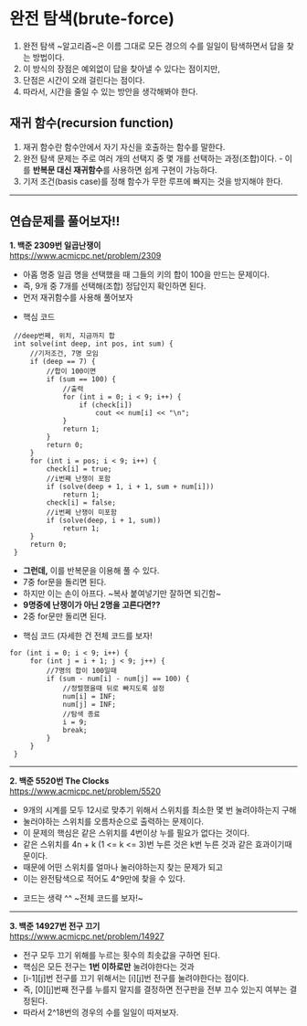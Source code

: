 # 완전 탐색(brute-force)

  1. 완전 탐색 ~알고리즘~은 이름 그대로 모든 경으의 수를 일일이 탐색하면서 답을 찾는 방법이다.
  2. 이 방식의 장점은 예외없이 답을 찾아낼 수 있다는 점이지만,
  3. 단점은 시간이 오래 걸린다는 점이다. 
  4. 따라서, 시간을 줄일 수 있는 방안을 생각해봐야 한다.

## 재귀 함수(recursion function)
  1. 재귀 함수란 함수안에서 자기 자신을 호출하는 함수를 말한다.
  2. 완전 탐색 문제는 주로 여러 개의 선택지 중 몇 개를 선택하는 과정(조합)이다.
    - 이를 **반복문 대신 재귀함수**를 사용하면 쉽게 구현이 가능하다.
  3. 기저 조건(basis case)를 정해 함수가 무한 루프에 빠지는 것을 방지해야 한다. 
  
  
---
  
## 연습문제를 풀어보자!!
   **1. 백준 2309번 일곱난쟁이**
   <br/> <https://www.acmicpc.net/problem/2309>
   - 아홉 명중 일곱 명을 선택했을 때 그들의 키의 합이 100을 만드는 문제이다.
   - 즉, 9개 중 7개를 선택해(조합) 정답인지 확인하면 된다.
   - 먼저 재귀함수를 사용해 풀어보자
   
   * 핵심 코드
   
   ```
	//deep번째, 위치, 지금까지 합
	int solve(int deep, int pos, int sum) {
		//기저조건, 7명 모임
		if (deep == 7) {
			//합이 100이면
			if (sum == 100) {
				//출력
				for (int i = 0; i < 9; i++) {
					if (check[i])
						cout << num[i] << "\n";
				}
				return 1;
			}
			return 0;
		}
		for (int i = pos; i < 9; i++) {
			check[i] = true;
			//i번째 난쟁이 포함
			if (solve(deep + 1, i + 1, sum + num[i]))
				return 1;
			check[i] = false;
			//i번쩨 난쟁이 미포함
			if (solve(deep, i + 1, sum))
				return 1;
		}
		return 0;
	}

```
   - **그런데,** 이를 반복문을 이용해 풀 수 있다.
   - 7중 for문을 돌리면 된다.
   - 하지만 이는 손이 아프다. ~복사 붙여넣기만 잘하면 되긴함~
   - **9명중에 난쟁이가 아닌 2명을 고른다면??**
   - 2중 for문만 돌리면 된다.
   
   * 핵심 코드 (자세한 건 전체 코드를 보자!
	
   ```
   for (int i = 0; i < 9; i++) {
		for (int j = i + 1; j < 9; j++) {
			//7명의 합이 100일때
			if (sum - num[i] - num[j] == 100) {
				//정렬했을때 뒤로 빠지도록 설정
				num[i] = INF;
				num[j] = INF;
				//탐색 종료
				i = 9;
				break;
			}
		}
	}
```

---
	
**2. 백준 5520번 The Clocks**
<br/> <https://www.acmicpc.net/problem/5520>
 - 9개의 시계를 모두 12시로 맞추기 위해서 스위치를 최소한 몇 번 눌려야하는지 구해
 - 눌러야하는 스위치를 오름차순으로 출력하는 문제이다.
 - 이 문제의 핵심은 같은 스위치를 4번이상 누를 필요가 없다는 것이다.
 - 같은 스위치를 4n + k (1 <= k <= 3)번 누른 것은 k번 누른 것과 같은 효과이기때문이다.  
 - 때문에 어떤 스위치를 얼마나 눌러야하는지 찾는 문제가 되고 
 - 이는 완전탐색으로 적어도 4^9만에 찾을 수 있다. 
 
 * 코드는 생략 ^^ ~전체 코드를 보자!~
 
 
 ---
 
 **3. 백준 14927번 전구 끄기**
 <br/> <https://www.acmicpc.net/problem/14927>
 - 전구 모두 끄기 위해를 누르는 횟수의 최솟값을 구하면 된다.
 - 핵심은 모든 전구는 **1번 이하로만** 눌려야한다는 것과
 - [i-1][j]번 전구를 끄기 위해서는 [i][j]번 전구를 눌려야한다는 점이다. 
 - 즉, [0][j]번째 전구를 누를지 말지를 결정하면 전구판을 전부 끄수 있는지 여부는 결정된다.
 - 따라서 2^18번의 경우의 수를 일일이 따져보자.
 
